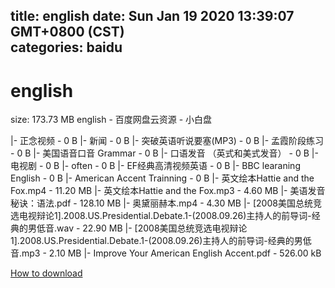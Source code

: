 
title: english
date: Sun Jan 19 2020 13:39:07 GMT+0800 (CST)    
categories: baidu
---

# english
size: 173.73 MB
 english - 百度网盘云资源 - 小白盘
 
|- 正念视频 - 0 B
|- 新闻 - 0 B
|- 突破英语听说要塞(MP3) - 0 B
|- 孟霞阶段练习 - 0 B
|- 美国语音口音 Grammar - 0 B
|- 口语发音 （英式和美式发音） - 0 B
|- 电视剧 - 0 B
|- often - 0 B
|- EF经典高清视频英语 - 0 B
|- BBC learaning English - 0 B
|- American Accent Trainning - 0 B
|- 英文绘本Hattie and the Fox.mp4 - 11.20 MB
|- 英文绘本Hattie and the Fox.mp3 - 4.60 MB
|- 美语发音秘诀：语法.pdf - 128.10 MB
|- 奥黛丽赫本.mp4 - 4.30 MB
|- [2008美国总统竞选电视辩论1].2008.US.Presidential.Debate.1-(2008.09.26)主持人的前导词-经典的男低音.wav - 22.90 MB
|- [2008美国总统竞选电视辩论1].2008.US.Presidential.Debate.1-(2008.09.26)主持人的前导词-经典的男低音.mp3 - 2.10 MB
|- Improve Your American English Accent.pdf - 526.00 kB

[How to download](https://bpcam.bemobtrk.com/go/2ceec3aa-1ca2-46d6-b9ff-aaa5c184517c?jno=2237)